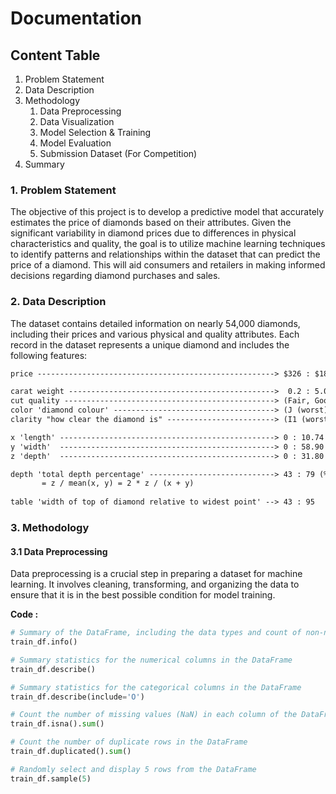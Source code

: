 # Documentation

## Content Table
1. Problem Statement
2. Data Description
3. Methodology
   1. Data Preprocessing
   2. Data Visualization
   3. Model Selection & Training
   4. Model Evaluation
   5.  Submission Dataset (For Competition)
4. Summary


### 1. Problem Statement
The objective of this project is to develop a predictive model that accurately estimates the price of diamonds based on their attributes. Given the significant variability in diamond prices due to differences in physical characteristics and quality, the goal is to utilize machine learning techniques to identify patterns and relationships within the dataset that can predict the price of a diamond. This will aid consumers and retailers in making informed decisions regarding diamond purchases and sales.

### 2. Data Description
The dataset contains detailed information on nearly 54,000 diamonds, including their prices and various physical and quality attributes. Each record in the dataset represents a unique diamond and includes the following features:
```markdown
price -----------------------------------------------------> $326 : $18,823

carat weight ---------------------------------------------->  0.2 : 5.01
cut quality -----------------------------------------------> (Fair, Good, Very Good, Premium, Ideal)
color 'diamond colour' ------------------------------------> (J (worst), I, H, G, F, E, D (best))
clarity "how clear the diamond is" ------------------------> (I1 (worst), SI2, SI1, VS2, VS1, VVS2, VVS1, IF (best))

x 'length' ------------------------------------------------> 0 : 10.74 mm
y 'width'  ------------------------------------------------> 0 : 58.90 mm
z 'depth'  ------------------------------------------------> 0 : 31.80 mm

depth 'total depth percentage' ----------------------------> 43 : 79 (%)
       = z / mean(x, y) = 2 * z / (x + y)
                             
table 'width of top of diamond relative to widest point' --> 43 : 95
```

### 3. Methodology
#### 3.1 Data Preprocessing
Data preprocessing is a crucial step in preparing a dataset for machine learning. It involves cleaning, transforming, and organizing the data to ensure that it is in the best possible condition for model training.

**Code :**
```python
# Summary of the DataFrame, including the data types and count of non-null values for each column.
train_df.info()

# Summary statistics for the numerical columns in the DataFrame
train_df.describe()

# Summary statistics for the categorical columns in the DataFrame
train_df.describe(include='O')

# Count the number of missing values (NaN) in each column of the DataFrame
train_df.isna().sum()

# Count the number of duplicate rows in the DataFrame
train_df.duplicated().sum()

# Randomly select and display 5 rows from the DataFrame
train_df.sample(5)


```
